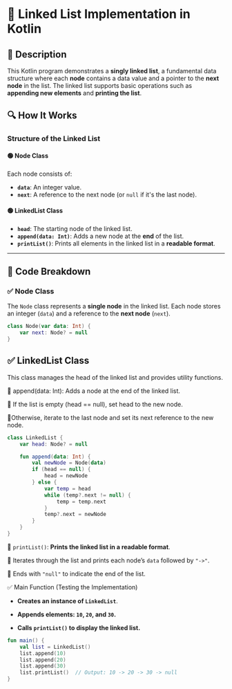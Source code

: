 # 📌 Linked List Implementation in Kotlin

## 🚀 Description
This Kotlin program demonstrates a **singly linked list**, a fundamental data structure where each **node** contains a data value and a pointer to the **next node** in the list. The linked list supports basic operations such as **appending new elements** and **printing the list**.

## 🔍 How It Works

### **Structure of the Linked List**
#### 🟢 **Node Class**
Each node consists of:
- **`data`**: An integer value.
- **`next`**: A reference to the next node (or `null` if it's the last node).

#### 🟢 **LinkedList Class**
- **`head`**: The starting node of the linked list.
- **`append(data: Int)`**: Adds a new node at the **end** of the list.
- **`printList()`**: Prints all elements in the linked list in a **readable format**.

---

## 📂 Code Breakdown

### ✅ **Node Class**
The `Node` class represents a **single node** in the linked list. Each node stores an integer (`data`) and a reference to the **next node** (`next`).

```kotlin
class Node(var data: Int) {
    var next: Node? = null
}
```
## ✅ LinkedList Class
This class manages the head of the linked list and provides utility functions.

🔹 append(data: Int): Adds a node at the end of the linked list.

🔹 If the list is empty (head == null), set head to the new node.

🔹Otherwise, iterate to the last node and set its next reference to the new node.

```kotlin
class LinkedList {
    var head: Node? = null

    fun append(data: Int) {
        val newNode = Node(data)
        if (head == null) {
            head = newNode
        } else {
            var temp = head
            while (temp?.next != null) {
                temp = temp.next
            }
            temp?.next = newNode
        }
    }
}
```
🔹 `printList()`: **Prints the linked list in a readable format**.

🔹 Iterates through the list and prints each node’s `data` followed by `"->"`.

🔹 Ends with `"null"` to indicate the end of the list.

✅ Main Function (Testing the Implementation)
- **Creates an instance of `LinkedList`**.

- **Appends elements: `10`, `20`, and `30`.**

- **Calls `printList()` to display the linked list.**

```kotlin
fun main() {
    val list = LinkedList()
    list.append(10)
    list.append(20)
    list.append(30)
    list.printList()  // Output: 10 -> 20 -> 30 -> null
}
```
